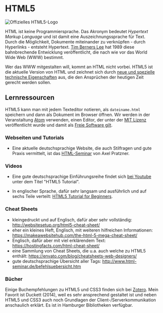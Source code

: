 # HTML5

![Offizielles HTML5-Logo](https://www.w3.org/html/logo/downloads/HTML5_Badge_128.png)

HTML ist keine Programmiersprache. Das Akronym bedeutet *Hypertext Markup Language* und ist damit eine Auszeichnungssprache für Text. Durch die Möglichkeit, Dokumente miteinander zu verknüpfen - durch Hyperlinks - entsteht Hypertext. [Tim Berners Lee](https://www.w3.org/People/Berners-Lee/) hat 1989 diese bahnbrechende Entwicklung veröffentlicht, die nach wie vor das World Wide Web (WWW) bestimmt.

Wer das WWW mitgestalten will, kommt an HTML nicht vorbei. HTML5 ist die aktuelle Version von HTML und zeichnet sich durch [neue und spezielle technische Eigenschaften](https://en.wikipedia.org/wiki/HTML5#New_APIs) aus, die den Ansprüchen der heutigen Zeit gerecht werden sollen.

## Lernressourcen

HTML5 kann man mit jedem Texteditor notieren, als `dateiname.html` speichern und dann als Dokument im Browser öffnen. Wir werden in der Veranstaltung [Atom](http://atom.io) verwenden, einen Editor, der unter der [MIT Lizenz](https://github.com/atom/atom/blob/master/LICENSE.md) veröffentlicht wurde und damit als [Freie Software gilt](https://www.gnu.org/licenses/license-list#X11License).

### Webseiten und Tutorials

* Eine aktuelle deutschsprachige Website, die auch Stilfragen und gute Praxis vermittelt, ist das [HTML-Seminar](http://www.html-seminar.de/einsteiger.htm) von Axel Pratzner.

### Videos

* Eine gute deutschsprachige Einführungsreihe findet sich [bei Youtube](https://www.youtube.com/watch?v=kqMVdEgWN40) unter dem Titel "HTML5 Tutorial".

* In englischer Sprache, dafür sehr langsam und ausführlich und auf sechs Teile verteilt: [HTML5 Tutorial for Beginners](https://www.youtube.com/watch?v=9gTw2EDkaDQ).

### Cheat Sheets

* kleingedruckt und auf Englisch, dafür aber sehr vollständig: http://websitesetup.org/html5-cheat-sheet/
* eher ein kleines Heft, Englisch, mit weiteren hilfreichen Informationen: https://makeawebsitehub.com/the-html-5-mega-cheat-sheet/
* Englisch, dafür aber mit viel erklärendem Text: https://hostingfacts.com/html-cheat-sheet/
* eine Sammlung von Cheat Sheets, die u.a. auch welche zu HTML5 enthält: https://envato.com/blog/cheatsheets-web-designers/
* gute deutschsprachige Übersicht aller Tags: http://www.html-seminar.de/befehlsuebersicht.htm

### Bücher

Einige Buchempfehlungen zu HTML5 und CSS3 finden sich bei [Zotero](https://www.zotero.org/groups/itbh-inf1-wise1617/items). Mein Favorit ist Duckett (2014), weil es sehr ansprechend gestaltet ist und neben HTML5 und CSS3 auch noch Grundlagen der Client-/Serverkommunikation anschaulich erklärt. Es ist in Hamburger Bibliotheken verfügbar.
